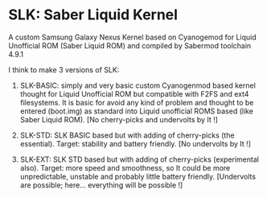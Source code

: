 SLK: Saber Liquid Kernel
===

A custom Samsung Galaxy Nexus Kernel based on Cyanogemod for Liquid Unofficial ROM (Saber Liquid ROM) and compiled by Sabermod toolchain 4.9.1 

I think to make 3 versions of SLK:

1) SLK-BASIC: simply and very basic custom Cyanogenmod based kernel thought for Liquid Unofficial ROM but compatible with F2FS and ext4 filesystems. It is basic for avoid any kind of problem and thought to be entered (boot.img) as standard into Liquid unofficial ROMS based (like Saber Liquid ROM). [No cherry-picks and undervolts by It !] 

2) SLK-STD: SLK BASIC based but with adding of cherry-picks (the essential). Target: stability and battery friendly. [No undervolts by It !] 

3) SLK-EXT: SLK STD based but with adding of cherry-picks (experimental also). Target: more speed and smoothness, so It could be more unpredictable, unstable and probably little battery friendly. [Undervolts are possible; here... everything will be possible !]  


